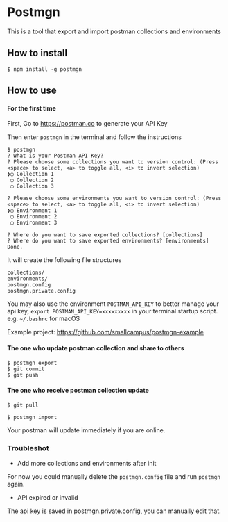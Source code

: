 # Postmgn

This is a tool that export and import postman collections and environments

## How to install
```
$ npm install -g postmgn
```

## How to use

#### For the first time

First, Go to https://postman.co to generate your API Key

Then enter `postmgn` in the terminal and follow the instructions
```
$ postmgn
? What is your Postman API Key?
? Please choose some collections you want to version control: (Press <space> to select, <a> to toggle all, <i> to invert selection)
❯◯ Collection 1
 ◯ Collection 2
 ◯ Collection 3

? Please choose some environments you want to version control: (Press <space> to select, <a> to toggle all, <i> to invert selection)
❯◯ Environment 1
 ◯ Environment 2
 ◯ Environment 3
 
? Where do you want to save exported collections? [collections] 
? Where do you want to save exported environments? [environments]
Done.
```

It will create the following file structures
```
collections/
environments/
postmgn.config
postmgn.private.config
```

You may also use the environment `POSTMAN_API_KEY` to better manage your api key,
`export POSTMAN_API_KEY=xxxxxxxxx` in your terminal startup script. e.g. `~/.bashrc` for macOS

Example project: https://github.com/smallcampus/postmgn-example

#### The one who update postman collection and share to others
```
$ postmgn export
$ git commit
$ git push
```

#### The one who receive postman collection update
```
$ git pull

$ postmgn import
```

Your postman will update immediately if you are online.

### Troubleshot

 + Add more collections and environments after init 

For now you could manually delete the `postmgn.config` file and run `postmgn` again.

 + API expired or invalid
 
 The api key is saved in postmgn.private.config, you can manually edit that.